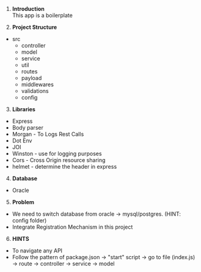 
1. **Introduction**\
   This app is a boilerplate

2. **Project Structure**
- src
  - controller
  - model
  - service
  - util
  - routes
  - payload
  - middlewares
  - validations
  - config


3. **Libraries**
- Express
- Body parser
- Morgan - To Logs Rest Calls
- Dot Env
- JOI
- Winston - use for logging purposes
- Cors - Cross Origin resource sharing
- helmet - determine the header in express


4. **Database**
- Oracle

5. **Problem**
- We need to switch database from oracle -> mysql/postgres. (HINT: config folder)
- Integrate Registration Mechanism in this project

6. **HINTS**
- To navigate any API
- Follow the pattern of package.json -> "start" script -> go to file (index.js) -> route -> controller -> service -> model